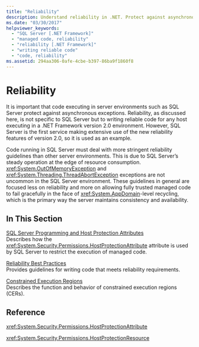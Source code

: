 ```yaml
---
title: "Reliability"
description: Understand reliability in .NET. Protect against asynchronous exceptions in hosts executing in .NET, such as SQL Server.
ms.date: "03/30/2017"
helpviewer_keywords: 
  - "SQL Server [.NET Framework]"
  - "managed code, reliability"
  - "reliability [.NET Framework]"
  - "writing reliable code"
  - "code, reliability"
ms.assetid: 294aa306-0afe-4cbe-b397-86ba9f1860f8
---
```

# Reliability
It is important that code executing in server environments such as SQL Server protect against asynchronous exceptions. Reliability, as discussed here, is not specific to SQL Server but to writing reliable code for any host executing in a .NET Framework version 2.0 environment. However, SQL Server is the first service making extensive use of the new reliability features of version 2.0, so it is used as an example.  
  
 Code running in SQL Server must deal with more stringent reliability guidelines than other server environments. This is due to SQL Server’s steady operation at the edge of resource consumption.  <xref:System.OutOfMemoryException> and <xref:System.Threading.ThreadAbortException> exceptions are not uncommon in the SQL Server environment. These guidelines in general are focused less on reliability and more on allowing fully trusted managed code to fail gracefully in the face of <xref:System.AppDomain>-level recycling, which is the primary way the server maintains consistency and availability.  
  
## In This Section  
 [SQL Server Programming and Host Protection Attributes](sql-server-programming-and-host-protection-attributes.md)  
 Describes how the <xref:System.Security.Permissions.HostProtectionAttribute> attribute is used by SQL Server to restrict the execution of managed code.  
  
 [Reliability Best Practices](reliability-best-practices.md)  
 Provides guidelines for writing code that meets reliability requirements.  
  
 [Constrained Execution Regions](constrained-execution-regions.md)  
 Describes the function and behavior of constrained execution regions (CERs).  
  
## Reference  
 <xref:System.Security.Permissions.HostProtectionAttribute>  
  
 <xref:System.Security.Permissions.HostProtectionResource>
